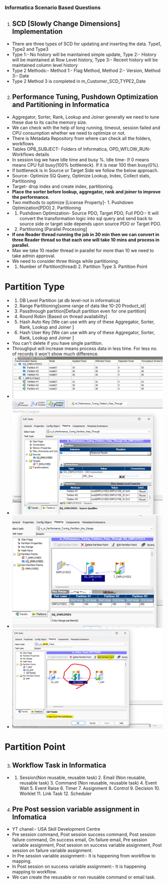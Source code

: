 ### Informatica Scenario Based Questions

1. ## SCD [Slowly Change Dimensions] Implementation
- There are three types of SCD for updating and inserting the data. Type1, Type2 and Type3
- Type 1:- No history will be maintained simple update, Type 2:- History will be maintained at Row Level history, Type 3:- Recent history will be maintained column level history
- Type 2 Methods:- Method 1:- Flag Method, Method 2:- Version, Method 3:- Date
- Type 2 Method 3 is completed in m_Customer_SCD_TYPE2_Date

2. ## Performance Tuning, Pushdown Optimization and Partitioning in Informatica
- Aggregator, Sorter, Rank, Lookup and Joiner generally we need to tune these due to its cache memory size.
- We can check with the help of long running, timeout, session failed and CPU consumption whether we need to optimize or not.
- There is Metadata Repository from where can check all the folders, workflows
- Tables OPB_SUBJECT- Folders of Informatica, OPD_WFLOW_RUN- Workflows details
- In session log we have Idle time and busy %. Idle time- If 0 means means CPU full busy(100% bottleneck). If it is near 100 then busy(0%).
- If bottleneck is in Source or Target Side we follow the below approach.
- Source- Optimize SQ Query, Optimize Lookup, Index, Collect stats, Partitioning
- Target- drop index and create index, partitioning.
- **Place the sorter before lookup, aggregator, rank and joiner to improve the performance.**
- Two methods to optimize [License Property]- 1. Pushdown Optimization[PDO] 2. Partitioning
- 1. Pushdown Optimization- Source PDO, Target PDO, Full PDO:- It will convert the transformation logic into sql query and send back to source side or target side depends upon source PDO or Target PDO.
- 2. Partitioning [Parallel Processing]
- **If one Reader thread running the job in 30 min then we can convert in three Reader thread so that each one will take 10 mins and process in parallel.**
- Max we take 10 reader thread in parallel for more than 10 we need to take admin approval.
- We need to consider three things while partitioning.
- 1. Number of Partition(thread) 2. Partition Type 3. Partition Point
# Partition Type
- 1. DB Level Partition (at db level-not in informatica)
- 2. Range Partitioning[some range of data like 10-20 Product_id]
- 3. Passthrough partition[Default partition even for one partition]
- 4. Round Robin [Based on thread availability]
- 5. Hash Auto Key [We can use with any of these Aggregator, Sorter, Rank, Lookup and Joiner ]
- 6. Hash User Key [We can use with any of these Aggregator, Sorter, Rank, Lookup and Joiner ]
- You can't delete if you have single partition.
- Throughput will increase means process data in less time. For less no. of records it won't show much difference.
- ![Partition Passthrough](image-9.png)
- ![Partition Passthrough](image-10.png)
- ![Partition Key Range](image-11.png)
- ![Partition Hash Key on sorter](image-12.png)
# Partition Point

3. ## Workflow Task in Informatica
- 1. Session(Non reusable, reusable task) 2. Email (Non reusable, reusable task) 3. Command (Non reusable, reusable task) 4. Event Wait 5. Event Raise 6. Timer 7. Assignment 8. Control 9. Decision 10. Worklet 11. Link Task 12. Scheduler

4. ## Pre Post session variable assignment in Infomatica
- YT chanel:- USA Skill Development Centre
- Pre session command, Post session success command, Post session failure command, On success email, On failure email, Pre session variable assignment, Post session on success variable assignment, Post session on failure variable assignment.
- In Pre session variable assignment:- It is happening from workflow to mapping.
- In Post session on success variable assignment:- It is happening mapping to workflow.
- We can create the resusable or non reusable command or email task.



